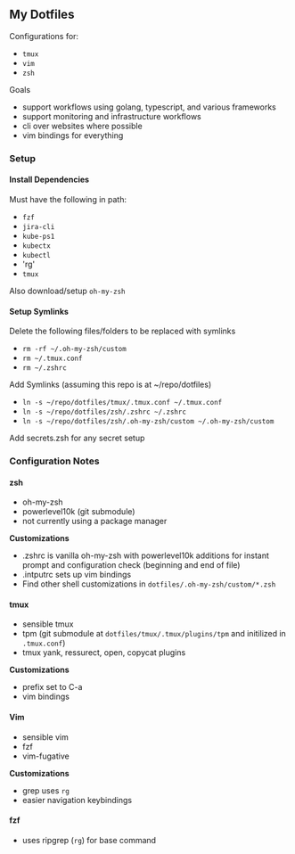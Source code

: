 ## My Dotfiles

Configurations for:

* `tmux`
* `vim`
* `zsh`

Goals
* support workflows using golang, typescript, and various frameworks
* support monitoring and infrastructure workflows
* cli over websites where possible
* vim bindings for everything

### Setup

#### Install Dependencies

Must have the following in path:
* `fzf`
* `jira-cli`
* `kube-ps1`
* `kubectx`
* `kubectl`
* 'rg'
* `tmux`

Also download/setup `oh-my-zsh`

#### Setup Symlinks

Delete the following files/folders to be replaced with symlinks
* `rm -rf ~/.oh-my-zsh/custom`
* `rm ~/.tmux.conf`
* `rm ~/.zshrc`

Add Symlinks (assuming this repo is at ~/repo/dotfiles)
* `ln -s ~/repo/dotfiles/tmux/.tmux.conf ~/.tmux.conf`
* `ln -s ~/repo/dotfiles/zsh/.zshrc ~/.zshrc`
* `ln -s ~/repo/dotfiles/zsh/.oh-my-zsh/custom ~/.oh-my-zsh/custom`

Add secrets.zsh for any secret setup

### Configuration Notes

#### zsh

* oh-my-zsh
* powerlevel10k (git submodule)
* not currently using a package manager

**Customizations**
- .zshrc is vanilla oh-my-zsh with powerlevel10k additions for instant prompt and configuration check (beginning and end of file)
- .intputrc sets up vim bindings
- Find other shell customizations in `dotfiles/.oh-my-zsh/custom/*.zsh`

#### tmux

* sensible tmux
* tpm (git submodule at `dotfiles/tmux/.tmux/plugins/tpm` and initilized in `.tmux.conf`)
* tmux yank, ressurect, open, copycat plugins

**Customizations**
- prefix set to C-a
- vim bindings

#### Vim

* sensible vim
* fzf
* vim-fugative


**Customizations**
- grep uses `rg`
- easier navigation keybindings


#### fzf

- uses ripgrep (`rg`) for base command




